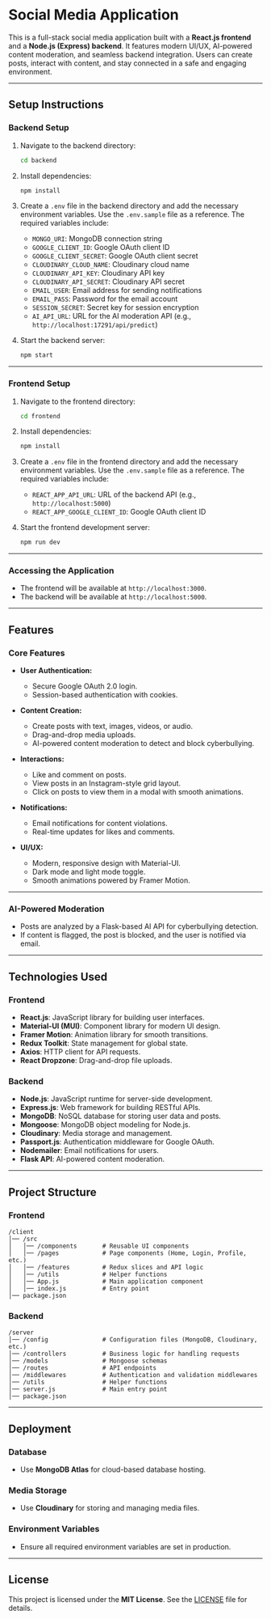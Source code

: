 # Social Media Application

This is a full-stack social media application built with a **React.js frontend** and a **Node.js (Express) backend**. It features modern UI/UX, AI-powered content moderation, and seamless backend integration. Users can create posts, interact with content, and stay connected in a safe and engaging environment.

---

## **Setup Instructions**

### **Backend Setup**

1. Navigate to the backend directory:
   ```bash
   cd backend
   ```

2. Install dependencies:
   ```bash
   npm install
   ```

3. Create a `.env` file in the backend directory and add the necessary environment variables. Use the `.env.sample` file as a reference. The required variables include:
   - `MONGO_URI`: MongoDB connection string
   - `GOOGLE_CLIENT_ID`: Google OAuth client ID
   - `GOOGLE_CLIENT_SECRET`: Google OAuth client secret
   - `CLOUDINARY_CLOUD_NAME`: Cloudinary cloud name
   - `CLOUDINARY_API_KEY`: Cloudinary API key
   - `CLOUDINARY_API_SECRET`: Cloudinary API secret
   - `EMAIL_USER`: Email address for sending notifications
   - `EMAIL_PASS`: Password for the email account
   - `SESSION_SECRET`: Secret key for session encryption
   - `AI_API_URL`: URL for the AI moderation API (e.g., `http://localhost:17291/api/predict`)

4. Start the backend server:
   ```bash
   npm start
   ```

---

### **Frontend Setup**

1. Navigate to the frontend directory:
   ```bash
   cd frontend
   ```

2. Install dependencies:
   ```bash
   npm install
   ```

3. Create a `.env` file in the frontend directory and add the necessary environment variables. Use the `.env.sample` file as a reference. The required variables include:
   - `REACT_APP_API_URL`: URL of the backend API (e.g., `http://localhost:5000`)
   - `REACT_APP_GOOGLE_CLIENT_ID`: Google OAuth client ID

4. Start the frontend development server:
   ```bash
   npm run dev
   ```

---

### **Accessing the Application**

- The frontend will be available at `http://localhost:3000`.
- The backend will be available at `http://localhost:5000`.

---

## **Features**

### **Core Features**
- **User Authentication:**
  - Secure Google OAuth 2.0 login.
  - Session-based authentication with cookies.

- **Content Creation:**
  - Create posts with text, images, videos, or audio.
  - Drag-and-drop media uploads.
  - AI-powered content moderation to detect and block cyberbullying.

- **Interactions:**
  - Like and comment on posts.
  - View posts in an Instagram-style grid layout.
  - Click on posts to view them in a modal with smooth animations.

- **Notifications:**
  - Email notifications for content violations.
  - Real-time updates for likes and comments.

- **UI/UX:**
  - Modern, responsive design with Material-UI.
  - Dark mode and light mode toggle.
  - Smooth animations powered by Framer Motion.

---

### **AI-Powered Moderation**
- Posts are analyzed by a Flask-based AI API for cyberbullying detection.
- If content is flagged, the post is blocked, and the user is notified via email.

---

## **Technologies Used**

### **Frontend**
- **React.js**: JavaScript library for building user interfaces.
- **Material-UI (MUI)**: Component library for modern UI design.
- **Framer Motion**: Animation library for smooth transitions.
- **Redux Toolkit**: State management for global state.
- **Axios**: HTTP client for API requests.
- **React Dropzone**: Drag-and-drop file uploads.

### **Backend**
- **Node.js**: JavaScript runtime for server-side development.
- **Express.js**: Web framework for building RESTful APIs.
- **MongoDB**: NoSQL database for storing user data and posts.
- **Mongoose**: MongoDB object modeling for Node.js.
- **Cloudinary**: Media storage and management.
- **Passport.js**: Authentication middleware for Google OAuth.
- **Nodemailer**: Email notifications for users.
- **Flask API**: AI-powered content moderation.

---

## **Project Structure**

### **Frontend**
```
/client
│── /src
│   │── /components       # Reusable UI components
│   │── /pages            # Page components (Home, Login, Profile, etc.)
│   │── /features         # Redux slices and API logic
│   │── /utils            # Helper functions
│   │── App.js            # Main application component
│   │── index.js          # Entry point
│── package.json
```

### **Backend**
```
/server
│── /config               # Configuration files (MongoDB, Cloudinary, etc.)
│── /controllers          # Business logic for handling requests
│── /models               # Mongoose schemas
│── /routes               # API endpoints
│── /middlewares          # Authentication and validation middlewares
│── /utils                # Helper functions
│── server.js             # Main entry point
│── package.json
```

---

## **Deployment**

### **Database**
- Use **MongoDB Atlas** for cloud-based database hosting.

### **Media Storage**
- Use **Cloudinary** for storing and managing media files.

### **Environment Variables**
- Ensure all required environment variables are set in production.

---

## **License**

This project is licensed under the **MIT License**. See the [LICENSE](LICENSE) file for details.
